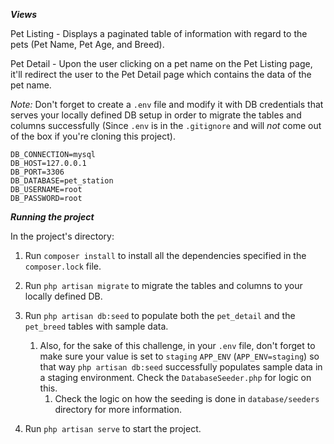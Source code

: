 ***Views***

Pet Listing - Displays a paginated table of information with regard to the pets (Pet Name, Pet Age, and Breed).

Pet Detail - Upon the user clicking on a pet name on the Pet Listing page, it'll redirect the user to the Pet Detail page which contains the data of the pet name.

_Note:_ Don't forget to create a `.env` file and modify it with DB credentials that serves your locally defined DB setup in order to migrate the tables and columns successfully (Since `.env` is in the `.gitignore` and will *not* come out of the box if you're cloning this project).

```
DB_CONNECTION=mysql
DB_HOST=127.0.0.1
DB_PORT=3306
DB_DATABASE=pet_station
DB_USERNAME=root
DB_PASSWORD=root
```

***Running the project***

In the project's directory:

1. Run `composer install` to install all the dependencies specified in the `composer.lock` file.

2. Run `php artisan migrate` to migrate the tables and columns to your locally defined DB.

3. Run `php artisan db:seed` to populate both the `pet_detail` and the `pet_breed` tables with sample data.
   1. Also, for the sake of this challenge, in your `.env` file, don't forget to make sure your value is set to `staging` `APP_ENV` (`APP_ENV=staging`) so that way `php artisan db:seed` successfully populates sample data in a staging environment.  Check the `DatabaseSeeder.php` for logic on this.
      1. Check the logic on how the seeding is done in `database/seeders` directory for more information.
    
4. Run `php artisan serve` to start the project.
